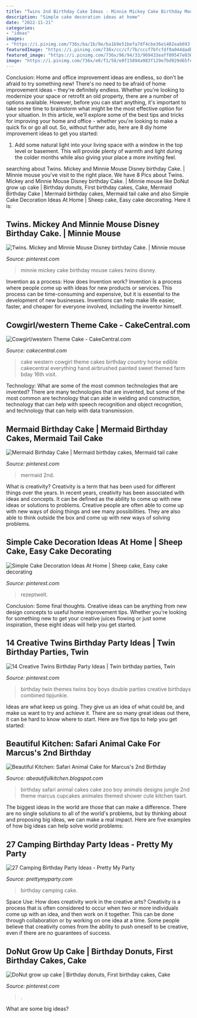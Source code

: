 ```yaml
---
title: "Twins 2nd Birthday Cake Ideas - Minnie Mickey Cake Birthday Mouse Cakes Twins Disney"
description: "Simple cake decoration ideas at home"
date: "2022-11-21"
categories:
- "ideas"
images:
- "https://i.pinimg.com/736x/ba/1b/9e/ba1b9e51befa7df4cbe36e1402eab693.jpg"
featuredImage: "https://i.pinimg.com/736x/cc/cf/7b/cccf7bfcfdf9a044dadb98be00f7642d.jpg"
featured_image: "https://i.pinimg.com/736x/96/94/33/969433eaff09547e03696b7163aec590--mickey-and-minnie-birthday-cake-minnie-cake.jpg"
image: "https://i.pinimg.com/736x/e0/f1/58/e0f15894a983f129e7bd929d65fe3ba3--twin-birthday-parties-girl-birthday.jpg"
---
```



Conclusion: Home and office improvement ideas are endless, so don't be afraid to try something new!
There's no need to be afraid of home improvement ideas – they're definitely endless. Whether you're looking to modernize your space or retrofit an old property, there are a number of options available. However, before you can start anything, it's important to take some time to brainstorm what might be the most effective option for your situation. In this article, we'll explore some of the best tips and tricks for improving your home and office - whether you're looking to make a quick fix or go all out. So, without further ado, here are 8 diy home improvement ideas to get you started: 
1) Add some natural light into your living space with a window in the top level or basement. This will provide plenty of warmth and light during the colder months while also giving your place a more inviting feel.

	

		
searching about Twins. Mickey and Minnie Mouse Disney birthday Cake. | Minnie mouse you've visit to the right place. We have 8 Pics about Twins. Mickey and Minnie Mouse Disney birthday Cake. | Minnie mouse like DoNut grow up cake | Birthday donuts, First birthday cakes, Cake, Mermaid Birthday Cake | Mermaid birthday cakes, Mermaid tail cake and also Simple Cake Decoration Ideas At Home | Sheep cake, Easy cake decorating. Here it is:
		
    
## Twins. Mickey And Minnie Mouse Disney Birthday Cake. | Minnie Mouse

<img loading=lazy src="https://i.pinimg.com/736x/96/94/33/969433eaff09547e03696b7163aec590--mickey-and-minnie-birthday-cake-minnie-cake.jpg" onerror="this.onerror=null;this.src='https://tse1.mm.bing.net/th?id=OIP.15l00Vnjcog2bRO_I-ir3gHaJ3&amp;pid=15.1';" alt="Twins. Mickey and Minnie Mouse Disney birthday Cake. | Minnie mouse">

_Source: pinterest.com_

>minnie mickey cake birthday mouse cakes twins disney. 

	

Invention as a process: How does Invention work?
Invention is a process where people come up with ideas for new products or services. This process can be time-consuming and expensive, but it is essential to the development of new businesses. Inventions can help make life easier, faster, and cheaper for everyone involved, including the inventor himself.

    
## Cowgirl/western Theme Cake - CakeCentral.com

<img loading=lazy src="http://cdn001.cakecentral.com/gallery/2015/03/900_69720073sJ_cowgirlwestern-theme-cake.jpg" onerror="this.onerror=null;this.src='https://tse3.mm.bing.net/th?id=OIP.NHivGkloYn4X5j1N11ejtwHaJ4&amp;pid=15.1';" alt="Cowgirl/western Theme Cake - CakeCentral.com">

_Source: cakecentral.com_

>cake western cowgirl theme cakes birthday country horse edible cakecentral everything hand airbrushed painted sweet themed farm bday 16th visit. 

	

Technology: What are some of the most common technologies that are invented?
There are many technologies that are invented, but some of the most common are technology that can aide in welding and construction, technology that can help with speech recognition and object recognition, and technology that can help with data transmission.

    
## Mermaid Birthday Cake | Mermaid Birthday Cakes, Mermaid Tail Cake

<img loading=lazy src="https://i.pinimg.com/736x/cc/cf/7b/cccf7bfcfdf9a044dadb98be00f7642d.jpg" onerror="this.onerror=null;this.src='https://tse2.mm.bing.net/th?id=OIP.rZ0kLolvkhAYFyEpI4ZMEwHaLH&amp;pid=15.1';" alt="Mermaid Birthday Cake | Mermaid birthday cakes, Mermaid tail cake">

_Source: pinterest.com_

>mermaid 2nd. 

	

What is creativity?
Creativity is a term that has been used for different things over the years. In recent years, creativity has been associated with ideas and concepts. It can be defined as the ability to come up with new ideas or solutions to problems. Creative people are often able to come up with new ways of doing things and see many possibilities. They are also able to think outside the box and come up with new ways of solving problems.

    
## Simple Cake Decoration Ideas At Home | Sheep Cake, Easy Cake Decorating

<img loading=lazy src="https://i.pinimg.com/736x/1f/fe/bb/1ffebb849c315fdce84d2747d8181bb8.jpg" onerror="this.onerror=null;this.src='https://tse4.mm.bing.net/th?id=OIP.KWCcngDh1Bur6eWTetPZbQHaJ3&amp;pid=15.1';" alt="Simple Cake Decoration Ideas At Home | Sheep cake, Easy cake decorating">

_Source: pinterest.com_

>rezeptwelt. 

	

Conclusion: Some final thoughts.
Creative ideas can be anything from new design concepts to useful home improvement tips. Whether you're looking for something new to get your creative juices flowing or just some inspiration, these eight ideas will help you get started.

    
## 14 Creative Twins Birthday Party Ideas | Twin Birthday Parties, Twin

<img loading=lazy src="https://i.pinimg.com/736x/e0/f1/58/e0f15894a983f129e7bd929d65fe3ba3--twin-birthday-parties-girl-birthday.jpg" onerror="this.onerror=null;this.src='https://tse3.mm.bing.net/th?id=OIP.12RjchzjaaCXSb46Oqe7SwHaO7&amp;pid=15.1';" alt="14 Creative Twins Birthday Party Ideas | Twin birthday parties, Twin">

_Source: pinterest.com_

>birthday twin themes twins boy boys double parties creative birthdays combined tipjunkie. 

	

Ideas are what keep us going. They give us an idea of what could be, and make us want to try and achieve it. There are so many great ideas out there, it can be hard to know where to start. Here are five tips to help you get started: 

    
## Beautiful Kitchen: Safari Animal Cake For Marcus&#039;s 2nd Birthday

<img loading=lazy src="https://1.bp.blogspot.com/-IUSgFHKZrLI/TtKZlmru6sI/AAAAAAAAAXw/PHiugVzk7sI/s1600/IMG_4395.JPG" onerror="this.onerror=null;this.src='https://tse2.mm.bing.net/th?id=OIP.ERjbEBh3l85HFi1YFfHnpAHaLI&amp;pid=15.1';" alt="Beautiful Kitchen: Safari Animal Cake for Marcus&#039;s 2nd Birthday">

_Source: abeautifulkitchen.blogspot.com_

>birthday safari animal cakes cake zoo boy animals designs jungle 2nd theme marcus cupcakes animales themed shower cute kitchen taart. 

	

The biggest ideas in the world are those that can make a difference. There are no single solutions to all of the world's problems, but by thinking about and proposing big ideas, we can make a real impact. Here are five examples of how big ideas can help solve world problems:

    
## 27 Camping Birthday Party Ideas - Pretty My Party

<img loading=lazy src="https://www.prettymyparty.com/wp-content/uploads/2017/06/camping-party-birthday-cake.jpg" onerror="this.onerror=null;this.src='https://tse3.mm.bing.net/th?id=OIP.uZvtSS6k9d6s762OTd7ptAHaHa&amp;pid=15.1';" alt="27 Camping Birthday Party Ideas - Pretty My Party">

_Source: prettymyparty.com_

>birthday camping cake. 

	

Space Use: How does creativity work in the creative arts?
Creativity is a process that is often considered to occur when two or more individuals come up with an idea, and then work on it together. This can be done through collaboration or by working on one idea at a time. Some people believe that creativity comes from the ability to push oneself to be creative, even if there are no guarantees of success.

    
## DoNut Grow Up Cake | Birthday Donuts, First Birthday Cakes, Cake

<img loading=lazy src="https://i.pinimg.com/736x/ba/1b/9e/ba1b9e51befa7df4cbe36e1402eab693.jpg" onerror="this.onerror=null;this.src='https://tse2.mm.bing.net/th?id=OIP.1j02rlo2Ys-feZnKB4B8TQHaJ3&amp;pid=15.1';" alt="DoNut grow up cake | Birthday donuts, First birthday cakes, Cake">

_Source: pinterest.com_

>. 

	

What are some big ideas?
 

